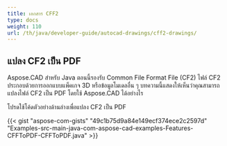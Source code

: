 ```yaml
---
title: เอกสาร CFF2
type: docs
weight: 110
url: /th/java/developer-guide/autocad-drawings/cff2-drawings/
---
```


## **แปลง CF2 เป็น PDF**

Aspose.CAD สำหรับ Java ตอนนี้รองรับ Common File Format File (CF2) ไฟล์ CF2 ประกอบด้วยการออกแบบแพ็คเกจ 3D หรือข้อมูลโมเดลอื่น ๆ บทความนี้แสดงให้เห็นว่าคุณสามารถแปลงไฟล์ CF2 เป็น PDF โดยใช้ Aspose.CAD ได้อย่างไร

โปรดใช้โค้ดตัวอย่างด้านล่างเพื่อแปลง CF2 เป็น PDF

{{< gist "aspose-com-gists" "49c1b75d9a84e149ecf374ece2c2597d" "Examples-src-main-java-com-aspose-cad-examples-Features-CFFToPDF-CFFToPDF.java" >}}

